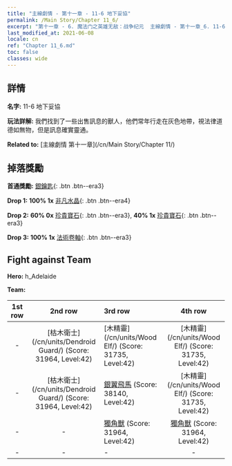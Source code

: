 ```yaml
---
title: "主線劇情 - 第十一章 - 11-6 地下妥協"
permalink: /Main Story/Chapter 11_6/
excerpt: "第十一章 - 6. 魔法门之英雄无敌：战争纪元  主線劇情 - 第十一章_6. 11-6 地下妥協"
last_modified_at: 2021-06-08
locale: cn
ref: "Chapter 11_6.md"
toc: false
classes: wide
---
```


## 詳情

 **名字:** 11-6 地下妥協

 **玩法詳解:** 我們找到了一些出售訊息的獸人，他們常年行走在灰色地帶，視法律道德如無物，但是訊息確實靈通。

 **Related to:** [主線劇情 第十一章](/cn/Main Story/Chapter 11/)

## 掉落獎勵

 **首通獎勵:** [銀鑰匙](/cn/Items/con_693/){: .btn .btn--era3}

 **Drop 1:** **100% 1x** [非凡水晶](/cn/Items/mat_38/){: .btn .btn--era4}

 **Drop 2:** **60% 0x** [珍貴寶石](/cn/Items/mat_30/){: .btn .btn--era3}, **40% 1x** [珍貴寶石](/cn/Items/mat_30/){: .btn .btn--era3}

 **Drop 3:** **100% 1x** [法術卷軸](/cn/Items/con_694/){: .btn .btn--era3}


## Fight against Team
 **Hero:** h_Adelaide

 **Team:**


  | 1st row | 2nd row | 3rd row | 4th row |
  |:----:|:----:|:----|:----:|
  | - | [枯木衛士](/cn/units/Dendroid Guard/) (Score: 31964, Level:42)  | [木精靈](/cn/units/Wood Elf/) (Score: 31735, Level:42)  | [木精靈](/cn/units/Wood Elf/) (Score: 31735, Level:42)  |
  | - | [枯木衛士](/cn/units/Dendroid Guard/) (Score: 31964, Level:42)  | [銀翼飛馬](/cn/units/Pegasus/) (Score: 38140, Level:42)  | [木精靈](/cn/units/Wood Elf/) (Score: 31735, Level:42)  |
  | - | - | [獨角獸](/cn/units/Unicorn/) (Score: 31964, Level:42)  | [獨角獸](/cn/units/Unicorn/) (Score: 31964, Level:42)  |
  | - | - | - | - |


